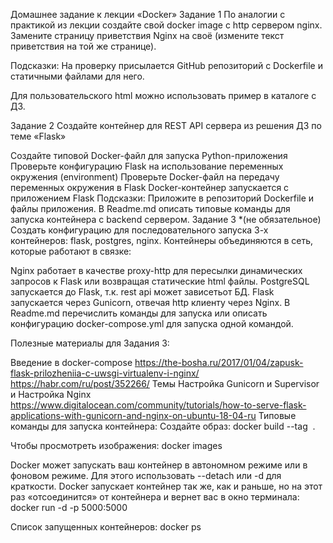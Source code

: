 Домашнее задание к лекции «Docker»
Задание 1
По аналогии с практикой из лекции создайте свой docker image с http сервером nginx. Замените страницу приветствия Nginx на своё (измените текст приветствия на той же странице).

Подсказки:
На проверку присылается GitHub репозиторий с Dockerfile и статичными файлами для него.

Для пользовательского html можно использовать пример в каталоге с ДЗ.

Задание 2
Создайте контейнер для REST API сервера из решения ДЗ по теме «Flask»

Создайте типовой Docker-файл для запуска Python-приложения
Проверьте конфигурацию Flask на использование переменных окружения (environment)
Проверьте Docker-файл на передачу переменных окружения в Flask
Docker-контейнер запускается с приложением Flask
Подсказки:
Приложите в репозиторий Dockerfile и файлы приложения.
В Readme.md описать типовые команды для запуска контейнера c backend сервером.
Задание 3 *(не обязательное)
Создать конфигурацию для последовательного запуска 3-х контейнеров: flask, postgres, nginx.
Контейнеры объединяются в сеть, которые работают в связке:

Nginx работает в качестве proxy-http для пересылки динамических запросов к Flask или возвращая статические html файлы.
PostgreSQL запускается до Flask, т.к. rest api может зависетьот БД.
Flask запускается через Gunicorn, отвечая http клиенту через Nginx.
В Readme.md перечислить команды для запуска или описать конфигурацию docker-compose.yml для запуска одной командой.

Полезные материалы для Задания 3:

Введение в docker-compose
https://the-bosha.ru/2017/01/04/zapusk-flask-prilozheniia-c-uwsgi-virtualenv-i-nginx/
https://habr.com/ru/post/352266/ Темы Настройка Gunicorn и Supervisor и Настройка Nginx
https://www.digitalocean.com/community/tutorials/how-to-serve-flask-applications-with-gunicorn-and-nginx-on-ubuntu-18-04-ru
Типовые команды для запуска контейнера:
Создайте образ: docker build --tag <image name> .

Чтобы просмотреть изображения: docker images

Docker может запускать ваш контейнер в автономном режиме или в фоновом режиме. Для этого использовать --detach или -d для краткости. Docker запускает контейнер так же, как и раньше, но на этот раз «отсоединится» от контейнера и вернет вас в окно терминала: docker run -d -p 5000:5000 <image name>

Список запущенных контейнеров: docker ps